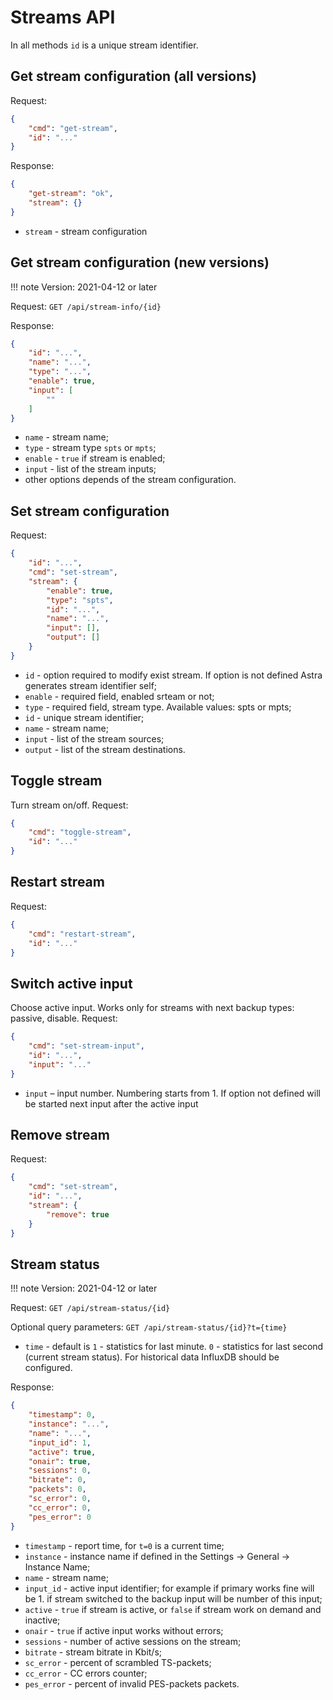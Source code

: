# Streams API

In all methods `id` is a unique stream identifier.

## Get stream configuration (all versions)

Request:

```json
{
    "cmd": "get-stream",
    "id": "..."
}
```

Response:

```json
{
    "get-stream": "ok",
    "stream": {}
}
```

- `stream` - stream configuration

## Get stream configuration (new versions)

!!! note
    Version: 2021-04-12 or later

Request: `GET /api/stream-info/{id}`

Response:

```json
{
    "id": "...",
    "name": "...",
    "type": "...",
    "enable": true,
    "input": [
        ""
    ]
}
```

- `name` - stream name;
- `type` - stream type `spts` or `mpts`;
- `enable` - `true` if stream is enabled;
- `input` - list of the stream inputs;
- other options depends of the stream configuration.

## Set stream configuration

Request:

```json
{
    "id": "...",
    "cmd": "set-stream",
    "stream": {
        "enable": true,
        "type": "spts",
        "id": "...",
        "name": "...",
        "input": [],
        "output": []
    }
}
```

- `id` - option required to modify exist stream. If option is not defined Astra generates stream identifier self;
- `enable` - required field, enabled srteam or not;
- `type` - required field, stream type. Available values: spts or mpts;
- `id` - unique stream identifier;
- `name` - stream name;
- `input` - list of the stream sources;
- `output` - list of the stream destinations.

## Toggle stream

Turn stream on/off. Request:

```json
{
    "cmd": "toggle-stream",
    "id": "..."
}
```

## Restart stream

Request:

```json
{
    "cmd": "restart-stream",
    "id": "..."
}
```

## Switch active input

Choose active input. Works only for streams with next backup types: passive, disable. Request:

```json
{
    "cmd": "set-stream-input",
    "id": "...",
    "input": "..."
}
```

- `input` – input number. Numbering starts from 1. If option not defined will be started next input after the active input

## Remove stream

Request:

```json
{
    "cmd": "set-stream",
    "id": "...",
    "stream": {
        "remove": true
    }
}
```

## Stream status

!!! note
    Version: 2021-04-12 or later

Request: `GET /api/stream-status/{id}`

Optional query parameters: `GET /api/stream-status/{id}?t={time}`

- `time` - default is `1` - statistics for last minute.
    `0` - statistics for last second (current stream status).
    For historical data InfluxDB should be configured.

Response:

```json
{
    "timestamp": 0,
    "instance": "...",
    "name": "...",
    "input_id": 1,
    "active": true,
    "onair": true,
    "sessions": 0,
    "bitrate": 0,
    "packets": 0,
    "sc_error": 0,
    "cc_error": 0,
    "pes_error": 0
}
```

- `timestamp` - report time, for `t=0` is a current time;
- `instance` - instance name if defined in the Settings -> General -> Instance Name;
- `name` - stream name;
- `input_id` - active input identifier;
    for example if primary works fine will be 1.
    if stream switched to the backup input will be number of this input;
- `active` - `true` if stream is active, or `false` if stream work on demand and inactive;
- `onair` - `true` if active input works without errors;
- `sessions` - number of active sessions on the stream;
- `bitrate` - stream bitrate in Kbit/s;
- `sc_error` - percent of scrambled TS-packets;
- `cc_error` - CC errors counter;
- `pes_error` - percent of invalid PES-packets packets.
